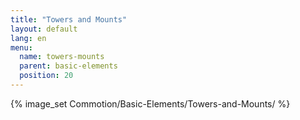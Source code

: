 ```yaml
---
title: "Towers and Mounts"
layout: default
lang: en
menu:
  name: towers-mounts
  parent: basic-elements
  position: 20
---
```

{% image_set Commotion/Basic-Elements/Towers-and-Mounts/ %}
